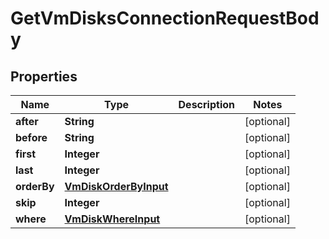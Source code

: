 

# GetVmDisksConnectionRequestBody


## Properties

Name | Type | Description | Notes
------------ | ------------- | ------------- | -------------
**after** | **String** |  |  [optional]
**before** | **String** |  |  [optional]
**first** | **Integer** |  |  [optional]
**last** | **Integer** |  |  [optional]
**orderBy** | [**VmDiskOrderByInput**](VmDiskOrderByInput.md) |  |  [optional]
**skip** | **Integer** |  |  [optional]
**where** | [**VmDiskWhereInput**](VmDiskWhereInput.md) |  |  [optional]



